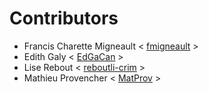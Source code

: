 # Contributors

- Francis Charette Migneault < [fmigneault](https://github.com/fmigneault) >
- Edith Galy < [EdGaCan](https://github.com/EdGaCan) >
- Lise Rebout < [reboutli-crim](https://github.com/reboutli-crim) >
- Mathieu Provencher < [MatProv](https://github.com/MatProv) >

